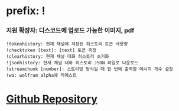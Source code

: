 # prefix: !
### 지원 확장자: 디스코드에 업로드 가능한 이미지, pdf
```
!tokenhistory: 현재 채널에 저장된 히스토리 토큰 사용량
!checktoken [text]: [text] 토큰 측정
!clearhistory: 현재 채널 대화 히스토리 초기화
!jsonhistory: 현재 채널 대화 히스토리 JSON 파일로 다운로드
!streamchunk [number]: 스트리밍 방식일 때 한 번에 출력할 메시지 개수 설정
!wa: wolfram alpha에 리퀘스트
```
# [Github Repository](https://github.com/Y0rFa1se/discord_gpt)